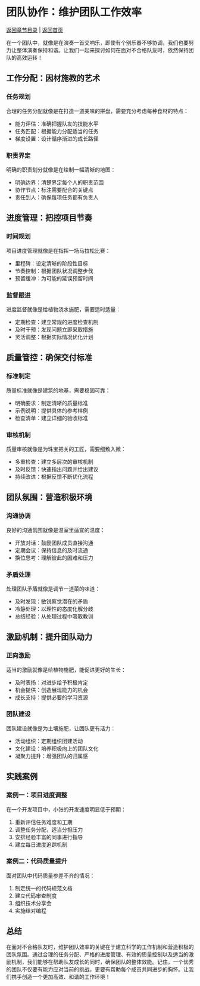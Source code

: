 # 团队协作：维护团队工作效率

[返回章节目录](./index.md) | [返回首页](../README.md)

在一个团队中，就像是在演奏一首交响乐，即使有个别乐器不够协调，我们也要努力让整体演奏保持和谐。让我们一起来探讨如何在面对不合格队友时，依然保持团队的高效运转！

## 工作分配：因材施教的艺术

### 任务规划
合理的任务分配就像是在打造一道美味的拼盘，需要充分考虑每种食材的特点：

- 能力评估：准确把握队友的技能水平
- 任务匹配：根据能力分配适当的任务
- 梯度设置：设计循序渐进的成长路径

### 职责界定
明确的职责划分就像是在绘制一幅清晰的地图：

- 明确边界：清楚界定每个人的职责范围
- 协作节点：标注需要配合的关键点
- 责任到人：确保每项任务都有负责人

## 进度管理：把控项目节奏

### 时间规划
项目进度管理就像是在指挥一场马拉松比赛：

- 里程碑：设定清晰的阶段性目标
- 节奏控制：根据团队状况调整步伐
- 预留缓冲：为可能的延误预留时间

### 监督跟进
进度监督就像是给植物浇水施肥，需要适时适量：

- 定期检查：建立常规的进度检查机制
- 及时干预：发现问题立即采取措施
- 灵活调整：根据实际情况优化计划

## 质量管控：确保交付标准

### 标准制定
质量标准就像是建筑的地基，需要稳固可靠：

- 明确要求：制定清晰的质量标准
- 示例说明：提供具体的参考样例
- 检查清单：建立详细的验收标准

### 审核机制
质量审核就像是为珠宝把关的工匠，需要细致入微：

- 多重检查：建立多层次的审核机制
- 及时反馈：快速指出问题并给出建议
- 持续改进：根据反馈不断优化流程

## 团队氛围：营造积极环境

### 沟通协调
良好的沟通氛围就像是温室里适宜的温度：

- 开放对话：鼓励团队成员直接沟通
- 定期会议：保持信息的及时流通
- 换位思考：理解彼此的困难和压力

### 矛盾处理
处理团队矛盾就像是调节一道菜的味道：

- 及时发现：敏锐察觉潜在的矛盾
- 冷静处理：以理性的态度化解分歧
- 总结经验：从处理过程中吸取教训

## 激励机制：提升团队动力

### 正向激励
适当的激励就像是给植物施肥，能促进更好的生长：

- 及时表扬：对进步给予积极肯定
- 机会提供：创造展现能力的机会
- 成长支持：提供必要的学习资源

### 团队建设
团队建设就像是为土壤施肥，让团队更有活力：

- 活动组织：定期组织团建活动
- 文化建设：培养积极向上的团队文化
- 凝聚力提升：增强团队的归属感

## 实践案例

### 案例一：项目进度调整
在一个开发项目中，小张的开发速度明显低于预期：

1. 重新评估任务难度和工期
2. 调整任务分配，适当分担压力
3. 安排经验丰富的同事进行指导
4. 建立每日进度追踪机制

### 案例二：代码质量提升
面对团队中代码质量参差不齐的情况：

1. 制定统一的代码规范文档
2. 建立代码审查制度
3. 组织技术分享会
4. 实施结对编程

## 总结

在面对不合格队友时，维护团队效率的关键在于建立科学的工作机制和营造积极的团队氛围。通过合理的任务分配、严格的进度管理、有效的质量控制以及适当的激励机制，我们能够在帮助队友成长的同时，确保团队的整体效能。记住，一个优秀的团队不仅要有能力应对当前的挑战，更要有帮助每个成员共同进步的胸怀。让我们携手创造一个更加高效、和谐的工作环境！
